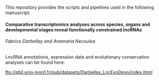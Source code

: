This repository provides the scripts and pipelines used in the following manuscript:

#### Comparative transcriptomics analyses across species, organs and developmental stages reveal functionally constrained lncRNAs

###### Fabrice Darbellay and Anamaria Necsulea


LncRNA annotations, expression data and evolutionary conservation analyses can be found here: 

ftp://pbil.univ-lyon1.fr/pub/datasets/Darbellay_LncEvoDevo/index.html
